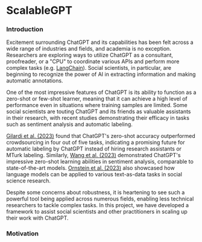 # ScalableGPT

###  Introduction

Excitement surrounding ChatGPT and its capabilities has been felt across a wide range of industries and fields, and academia is no exception. Researchers are exploring ways to utilize ChatGPT as a consultant, proofreader, or a "CPU" to coordinate various APIs and perform more complex tasks (e.g. <a href="https://python.langchain.com/en/latest/index.html">LangChain</a>). Social scientists, in particular, are beginning to recognize the power of AI in extracting information and making automatic annotations.

One of the most impressive features of ChatGPT is its ability to function as a zero-shot or few-shot learner, meaning that it can achieve a high level of performance even in situations where training samples are limited. Some social scientists are touting ChatGPT and its friends as valuable assistants in their research, with recent studies demonstrating their efficacy in tasks such as sentiment analysis and automatic labeling.

<a href="https://arxiv.org/abs/2303.15056">Gilardi et al. (2023)</a> found that ChatGPT's zero-shot accuracy outperformed crowdsourcing in four out of five tasks, indicating a promising future for automatic labeling by ChatGPT instead of hiring research assistants or MTurk labeling. Similarly, <a href="https://arxiv.org/abs/2304.04339">Wang et al. (2023)</a> demonstrated ChatGPT's impressive zero-shot learning abilities in sentiment analysis, comparable to state-of-the-art models. <a href="https://joeornstein.github.io/publications/ornstein-blasingame-truscott.pdf">Ornstein et al. (2023)</a> also showcased how language models can be applied to various text-as-data tasks in social science research.

Despite some concerns about robustness, it is heartening to see such a powerful tool being applied across numerous fields, enabling less technical researchers to tackle complex tasks. In this project, we have developed a framework to assist social scientists and other practitioners in scaling up their work with ChatGPT.

### Motivation
